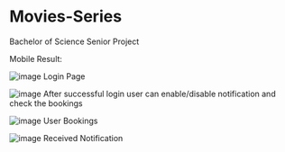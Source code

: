 # Movies-Series
Bachelor of Science Senior Project

Mobile Result:

![image](https://github.com/Fadel-Rammal/Movies-Series/assets/174458185/cb859716-6866-4730-a7ca-10781a3c702b)
Login Page

![image](https://github.com/Fadel-Rammal/Movies-Series/assets/174458185/b415b8ca-9314-4781-82f1-78d957696d35)
After successful login user can enable/disable notification and check the bookings

![image](https://github.com/Fadel-Rammal/Movies-Series/assets/174458185/6e52f16b-0b2b-4aee-850a-24bba7af01f5)
User Bookings

![image](https://github.com/Fadel-Rammal/Movies-Series/assets/174458185/0cd7d6db-95e0-432b-aec3-471583de385c)
Received Notification




